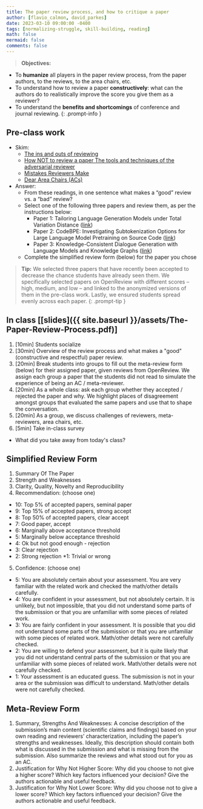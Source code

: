 ```yaml
---
title: The paper review process, and how to critique a paper
author: [flavio_calmon, david_parkes]
date: 2023-03-10 09:00:00 -0400
tags: [normalizing-struggle, skill-building, reading]
math: false
mermaid: false
comments: false
---
```


> **Objectives:**
* To **humanize** all players in the paper review process, from the paper authors, to the reviews, to the area chairs, etc. 
* To understand how to review a paper **constructively**: what can the authors do to realistically improve the score you give them as a reviewer? 
* To understand the **benefits and shortcomings** of conference and journal reviewing.
{: .prompt-info }


## Pre-class work

* Skim:
  * [The ins and outs of reviewing](https://dtai.cs.kuleuven.be/events/ReviewingTutorial/ECMLPKDD_2019_Tutorial_on_Reviewing_FULL.pdf)
  * [How NOT to review a paper The tools and techniques of the adversarial reviewer](https://sigmodrecord.org/publications/sigmodRecord/0812/p100.open.cormode.pdf)
  * [Mistakes Reviewers Make](https://sites.umiacs.umd.edu/elm/2016/02/01/mistakes-reviewers-make/)
  * [Dear Area Chairs (ACs)](https://www.seas.upenn.edu/~nenkova/AreaChairsInstructions.pdf)
* Answer:
  * From these readings, in one sentence what makes a “good” review vs. a “bad” review?
  * Select one of the following three papers and review them, as per the instructions below:
    * Paper 1: Tailoring Language Generation Models under Total Variation Distance ([link](https://openreview.net/references/pdf?id=aRVntLBk3H))
    * Paper 2: CodeBPE: Investigating Subtokenization Options for Large Language Model Pretraining on Source Code ([link](https://openreview.net/references/pdf?id=cCMhg6zrn))
    * Paper 3: Knowledge-Consistent Dialogue Generation with Language Models and Knowledge Graphs ([link](https://openreview.net/references/pdf?id=1kBhotsBk))
  * Complete the simplified review form (below) for the paper you chose

> **Tip:** We selected three papers that have recently been accepted to decrease the chance students have already seen them. We specifically selected papers on OpenReview with different scores – high, medium, and low – and linked to the anonymized versions of them in the pre-class work. Lastly, we ensured students spread evenly across each paper. 
{: .prompt-tip }

## In class \[[slides]({{ site.baseurl }}/assets/The-Paper-Review-Process.pdf)\]

1. [10min] Students socialize
2. [30min] Overview of the review process and what makes a "good" (constructive and respectful) paper review.
3. [20min] Break students into groups to fill out the meta-review form (below) for their assigned paper, given reviews from OpenReview. We assign each group a paper that the students did not read to simulate the experience of being an AC / meta-reviewer.
4. [20min] As a whole class: ask each group whether they accepted / rejected the paper and why. We highlight places of disagreement amongst groups that evaluated the same papers and use that to shape the conversation.
5. [20min] As a group, we discuss challenges of reviewers, meta-reviewers, area chairs, etc.
6. [5min] Take in-class survey
  * What did you take away from today's class?

## Simplified Review Form

1. Summary Of The Paper
2. Strength and Weaknesses
3. Clarity, Quality, Novelty and Reproducibility
4. Recommendation: (choose one)
  * 10: Top 5% of accepted papers, seminal paper
  * 9: Top 15% of accepted papers, strong accept 
  * 8: Top 50% of accepted papers, clear accept
  * 7: Good paper, accept
  * 6: Marginally above acceptance threshold
  * 5: Marginally below acceptance threshold
  * 4: Ok but not good enough - rejection
  * 3: Clear rejection
  * 2: Strong rejection
  *1: Trivial or wrong
5. Confidence: (choose one)
  * 5: You are absolutely certain about your assessment. You are very familiar with the related work and checked the math/other details carefully.
  * 4: You are confident in your assessment, but not absolutely certain. It is unlikely, but not impossible, that you did not understand some parts of the submission or that you are unfamiliar with some pieces of related work.
  * 3: You are fairly confident in your assessment. It is possible that you did not understand some parts of the submission or that you are unfamiliar with some pieces of related work. Math/other details were not carefully checked.
  * 2: You are willing to defend your assessment, but it is quite likely that you did not understand central parts of the submission or that you are unfamiliar with some pieces of related work. Math/other details were not carefully checked.
  * 1: Your assessment is an educated guess. The submission is not in your area or the submission was difficult to understand. Math/other details were not carefully checked.

## Meta-Review Form

1. Summary, Strengths And Weaknesses: A concise description of the submission’s main content (scientific claims and findings) based on your own reading and reviewers’ characterization, including the paper’s strengths and weaknesses. Ideally, this description should contain both what is discussed in the submission and what is missing from the submission. Also summarize the reviews and what stood out for you as an AC.
2. Justification for Why Not Higher Score: Why did you choose to not give a higher score? Which key factors influenced your decision? Give the authors actionable and useful feedback.
3. Justification for Why Not Lower Score: Why did you choose not to give a lower score? Which key factors influenced your decision? Give the authors actionable and useful feedback.


